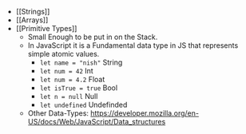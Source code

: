 - [[Strings]]
- [[Arrays]]
- [[Primitive Types]]
	- Small Enough to be put in on the Stack.
	- In JavaScript it is a Fundamental data type in JS that represents simple atomic values.
		- `let name = "nish"` String
		- `let num = 42` Int
		- `let num = 4.2` Float
		- `let isTrue = true` Bool
		- `let n = null` Null
		- `let undefined` Undefinded
	- Other Data-Types: https://developer.mozilla.org/en-US/docs/Web/JavaScript/Data_structures